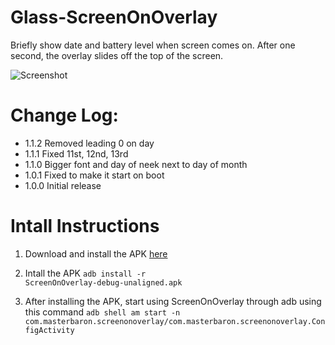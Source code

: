 Glass-ScreenOnOverlay
=====================

Briefly show date and battery level when screen comes on. After one second, the overlay slides off the top of the screen.

![Screenshot](https://github.com/TheMasterBaron/Glass-ScreenOnOverlay/blob/master/device-2013-12-08-200050.png?raw=true)

Change Log:
===========
* 1.1.2 Removed leading 0 on day
* 1.1.1 Fixed 11st, 12nd, 13rd
* 1.1.0 Bigger font and day of neek next to day of month
* 1.0.1 Fixed to make it start on boot
* 1.0.0 Initial release


Intall Instructions
===================
1. Download and install the APK [here](https://github.com/TheMasterBaron/Glass-ScreenOnOverlay/raw/master/ScreenOnOverlay-debug-unaligned.apk)

2. Intall the APK
<code>adb install -r ScreenOnOverlay-debug-unaligned.apk</code>
3. After installing the APK, start using ScreenOnOverlay through adb using this command
<code>adb shell am start -n com.masterbaron.screenonoverlay/com.masterbaron.screenonoverlay.ConfigActivity</code>
  

